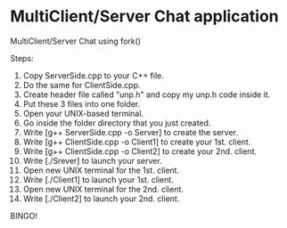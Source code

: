 # MultiClient/Server Chat application
MultiClient/Server Chat using fork()

Steps:
1. Copy ServerSide.cpp to your C++ file.
2. Do the same for ClientSide.cpp.
3. Create header file called "unp.h" and copy my unp.h code inside it.
4. Put these 3 files into one folder.
5. Open your UNIX-based terminal.
6. Go inside the folder directory that you just created.
7. Write [g++ ServerSide.cpp -o Server] to create the server.
8. Write [g++ ClientSide.cpp -o Client1] to create your 1st. client.
9. Write [g++ ClientSide.cpp -o Client2] to create your 2nd. client.
10. Write [./Srever] to launch your server.
11. Open new UNIX terminal for the 1st. client.
12. Write [./Client1] to launch your 1st. client.
13. Open new UNIX terminal for the 2nd. client.
14. Write [./Client2] to launch your 2nd. client.

BINGO!
